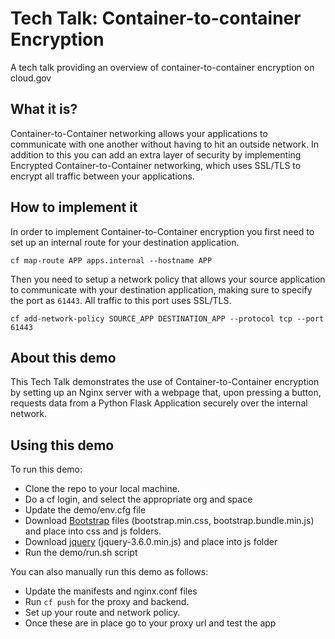# Tech Talk: Container-to-container Encryption

A tech talk providing an overview of container-to-container encryption on cloud.gov

## What it is?

Container-to-Container networking allows your applications to communicate with one another without having to hit an outside network. In addition to this you can add an extra layer of security by implementing Encrypted Container-to-Container networking, which uses SSL/TLS to encrypt all traffic between your applications.

## How to implement it

In order to implement Container-to-Container encryption you first need to set up an internal route for your destination application. 

`cf map-route APP apps.internal --hostname APP`

Then you need to setup a network policy that allows your source application to communicate with your destination application, making sure to specify the port as `61443`. All traffic to this port uses SSL/TLS.

`cf add-network-policy SOURCE_APP DESTINATION_APP --protocol tcp --port 61443`

## About this demo

This Tech Talk demonstrates the use of Container-to-Container encryption by setting up an Nginx server with a webpage that, upon pressing a button, requests data from a Python Flask Application securely over the internal network.

## Using this demo

To run this demo:

- Clone the repo to your local machine.
- Do a cf login, and select the appropriate org and space
- Update the demo/env.cfg file
- Download [Bootstrap](https://getbootstrap.com/docs/5.1/getting-started/download/) files (bootstrap.min.css, bootstrap.bundle.min.js) and place into css and js folders.
- Download [jquery](https://jquery.com/download/) (jquery-3.6.0.min.js) and place into js folder
- Run the demo/run.sh script

You can also manually run this demo as follows:

- Update the manifests and nginx.conf files
- Run `cf push` for the proxy and backend.
- Set up your route and network policy.
- Once these are in place go to your proxy url and test the app